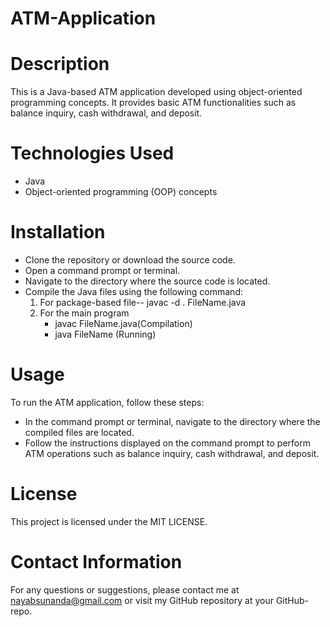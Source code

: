 # ATM-Application
# Description
This is a Java-based ATM application developed using object-oriented programming concepts. It provides basic ATM functionalities such as balance inquiry, cash withdrawal, and deposit.

# Technologies Used
* Java
* Object-oriented programming (OOP) concepts

# Installation
* Clone the repository or download the source code.
* Open a command prompt or terminal.
* Navigate to the directory where the source code is located.
* Compile the Java files using the following command: 
   1. For package-based file-- javac -d . FileName.java
   2. For the main program
      * javac FileName.java(Compilation)
      * java FileName (Running)

# Usage
To run the ATM application, follow these steps:
* In the command prompt or terminal, navigate to the directory where the compiled files are located.
* Follow the instructions displayed on the command prompt to perform ATM operations such as balance inquiry, cash withdrawal, and deposit.

# License
This project is licensed under the MIT LICENSE.

# Contact Information
For any questions or suggestions, please contact me at nayabsunanda@gmail.com or visit my GitHub repository at your GitHub-repo.

